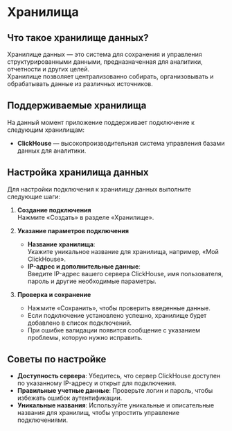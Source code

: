 # Хранилища

## Что такое хранилище данных?

Хранилище данных — это система для сохранения и управления структурированными данными, предназначенная для аналитики, отчетности и других целей.  
Хранилище позволяет централизованно собирать, организовывать и обрабатывать данные из различных источников.

## Поддерживаемые хранилища

На данный момент приложение поддерживает подключение к следующим хранилищам:
- **ClickHouse** — высокопроизводительная система управления базами данных для аналитики.

## Настройка хранилища данных

Для настройки подключения к хранилищу данных выполните следующие шаги:

1. **Создание подключения**  
   Нажмите «Создать» в разделе «Хранилище».

2. **Указание параметров подключения**
   - **Название хранилища**:  
     Укажите уникальное название для хранилища, например, «Мой ClickHouse».
   - **IP-адрес и дополнительные данные**:  
     Введите IP-адрес вашего сервера ClickHouse, имя пользователя, пароль и другие необходимые параметры.

3. **Проверка и сохранение**  
   - Нажмите «Сохранить», чтобы проверить введенные данные.  
   - Если подключение установлено успешно, хранилище будет добавлено в список подключений.  
   - При ошибке валидации появится сообщение с указанием проблемы, которую нужно исправить.

## Советы по настройке

- **Доступность сервера**: Убедитесь, что сервер ClickHouse доступен по указанному IP-адресу и открыт для подключения.  
- **Правильные учетные данные**: Проверьте логин и пароль, чтобы избежать ошибок аутентификации.  
- **Уникальные названия**: Используйте уникальные и описательные названия для хранилищ, чтобы упростить управление подключениями.
